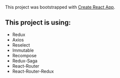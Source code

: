 This project was bootstrapped with [Create React App](https://github.com/facebook/create-react-app).


## This project is using:

- Redux
- Axios
- Reselect
- Immutable
- Recompose
- Redux-Saga
- React-Router
- React-Router-Redux

